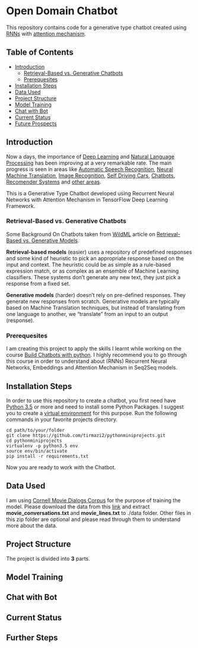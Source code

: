 # Open Domain Chatbot
This repository contains code for a generative type chatbot created using [RNNs](https://en.wikipedia.org/wiki/Recurrent_neural_network) with [attention mechanism](https://en.wikipedia.org/wiki/Recurrent_neural_network).

## Table of Contents
- [Introduction](#introduction)
  - [Retrieval-Based vs. Generative Chatbots](#retrieval-based-vs-generative-chatbots)
  - [Prerequesites](#prerequesites)
- [Installation Steps](#installation-steps)
- [Data Used](#data-used)
- [Project Structure](#project-structure)
- [Model Training](#model-training)
- [Chat with Bot](#chat-with-bot)
- [Current Status](#current-status)
- [Future Prospects](#future-prospects)

## Introduction
Now a days, the importance of [Deep Learning](https://en.wikipedia.org/wiki/Deep_learning) and [Natural Language Processing](https://en.wikipedia.org/wiki/Natural_language_processing) has been improving at a very remarkable rate. The main progress is seen in areas like [Automatic Speech Recognition](https://en.wikipedia.org/wiki/Speech_recognition), [Neural Machine Translation](https://en.wikipedia.org/wiki/Machine_translation), [Image Recognition](https://en.wikipedia.org/wiki/Computer_vision), [Self Driving Cars](https://en.wikipedia.org/wiki/Autonomous_car), [Chatbots](https://en.wikipedia.org/wiki/Chatbot), [Recomender Systems](https://en.wikipedia.org/wiki/Recommender_system) and [other areas](https://en.wikipedia.org/wiki/Deep_learning#Applications).

This is a Generative Type Chatbot developed using Recurrent Neural Networks with Attention Mechanism in TensorFlow Deep Learning Framework.


### Retrieval-Based vs. Generative Chatbots

Some Background On Chatbots taken from [WildML](http://www.wildml.com) article on [Retrieval-Based vs. Generative Models](http://www.wildml.com/2016/04/deep-learning-for-chatbots-part-1-introduction/).

**Retrieval-based models** (easier) uses a repository of predefined responses and some kind of heuristic to pick an appropriate response based on the input and context. The heuristic could be as simple as a rule-based expression match, or as complex as an ensemble of Machine Learning classifiers. These systems don’t generate any new text, they just pick a response from a fixed set.

**Generative models** (harder) doesn’t rely on pre-defined responses. They generate new responses from scratch. Generative models are typically based on Machine Translation techniques, but instead of translating from one language to another, we “translate” from an input to an output (response).

### Prerequesites

I am creating this project to apply the skills I learnt while working on the course [Build Chatbots with python](https://www.codecademy.com/paths/build-chatbots-with-python/). I highly recommend you to go through this course in order to understand about (RNNs) Recurrent Neural Networks, Embeddings and Attention Mechanism in Seq2Seq models.

## Installation Steps
In order to use this repository to create a chatbot, you first need have [Python 3.5](https://docs.python.org/3.5/) or more and need to install some Python Packages. I suggest you to create a [virtual environment](https://docs.python.org/3/tutorial/venv.html) for this purpose. Run the following commands in your favorite projects directory.
```
cd path/to/your/folder
git clone https://github.com/tirmazi2/pythonminiprojects.git
cd pythonminiprojects
virtualenv -p python3.5 env
source env/bin/activate
pip install -r requirements.txt
```

Now you are ready to work with the Chatbot.

## Data Used
I am using [Cornell Movie Dialogs Corpus](https://www.cs.cornell.edu/~cristian/Cornell_Movie-Dialogs_Corpus.html) for the purpose of training the model. Please download the data from this [link](http://www.cs.cornell.edu/~cristian/data/cornell_movie_dialogs_corpus.zip) and extract **movie_conversations.txt** and **movie_lines.txt** to ./data folder. Other files in this zip folder are optional and please read through them to understand more about the data.

## Project Structure
The project is divided into **3** parts.

## Model Training

## Chat with Bot

## Current Status

## Further Steps
